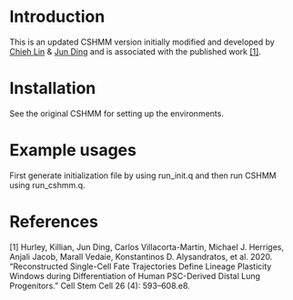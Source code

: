 # Introduction

This is an updated CSHMM version initially modified and developed by [Chieh Lin](https://github.com/jessica1338) & [Jun Ding](https://github.com/phoenixding) and is associated with the published work [[1]](#1). 

# Installation
See the original CSHMM for setting up the environments. 

# Example usages
First generate initialization file by using run_init.q and then run CSHMM using run_cshmm.q. 

# References
<a id="1">[1]</a> 
Hurley, Killian, Jun Ding, Carlos Villacorta-Martin, Michael J. Herriges, Anjali Jacob, Marall Vedaie, Konstantinos D. Alysandratos, et al. 2020. “Reconstructed Single-Cell Fate Trajectories Define Lineage Plasticity Windows during Differentiation of Human PSC-Derived Distal Lung Progenitors.” Cell Stem Cell 26 (4): 593–608.e8.
